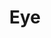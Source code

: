 ---
title: Eye
tags: ["eye", "vision", "sight", "watch", "look", "observe", "see", "perceive", "view"]
icon: eye
svg: '<svg xmlns="http://www.w3.org/2000/svg" width="24" height="24" fill="none" viewBox="0 0 24 24" stroke-width="1.5" stroke-linecap="round" stroke-linejoin="round" stroke="currentColor"><path d="M2.55 13.406c-.272-.373-.408-.56-.502-.92a2.46 2.46 0 0 1 0-.971c.094-.361.23-.548.502-.92C4.039 8.55 7.303 5 12 5c4.697 0 7.961 3.55 9.45 5.594.272.373.408.56.502.92a2.46 2.46 0 0 1 0 .971c-.094.361-.23.548-.502.92C19.961 15.45 16.697 19 12 19c-4.697 0-7.961-3.55-9.45-5.594Z"/><path d="M12 14a2 2 0 1 0 0-4 2 2 0 0 0 0 4Z"/></svg>'
---